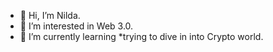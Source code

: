 - 👋 Hi, I’m Nilda. 
- 👀 I’m interested in Web 3.0.
- 🌱 I’m currently learning *trying to dive in into Crypto world.


<!---
nildaanniema5/nildaanniema5 is a ✨ special ✨ repository because its `README.md` (this file) appears on your GitHub profile.
You can click the Preview link to take a look at your changes.
--->
